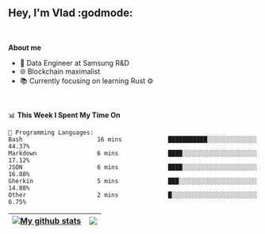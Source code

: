 ## Hey, I'm Vlad :godmode:

<br/>

**About me**
- 💼 Data Engineer at Samsung R&D
- 🌐 Blockchain maximalist
- 📚 Currently focusing on learning Rust :gear:

<br/>

<!--START_SECTION:waka-->
📊 **This Week I Spent My Time On** 

```text
💬 Programming Languages: 
Bash                     16 mins             ███████████░░░░░░░░░░░░░░   44.37% 
Markdown                 6 mins              ████░░░░░░░░░░░░░░░░░░░░░   17.12% 
JSON                     6 mins              ████░░░░░░░░░░░░░░░░░░░░░   16.88% 
Gherkin                  5 mins              ███░░░░░░░░░░░░░░░░░░░░░░   14.88% 
Other                    2 mins              █░░░░░░░░░░░░░░░░░░░░░░░░   6.75%

```


<!--END_SECTION:waka-->


| <a href="https://github.com/anuraghazra/github-readme-stats"><img align="center" src="https://github-readme-stats.vercel.app/api?username=u-hubar&show_icons=true&include_all_commits=true&theme=dark&hide_border=true" alt="My github stats" /></a> | <a href="https://github.com/anuraghazra/github-readme-stats"><img align="center" src="https://github-readme-stats.vercel.app/api/top-langs/?username=u-hubar&layout=compact&theme=dark&hide_border=true" /></a> |
| ------------- | ------------- |
